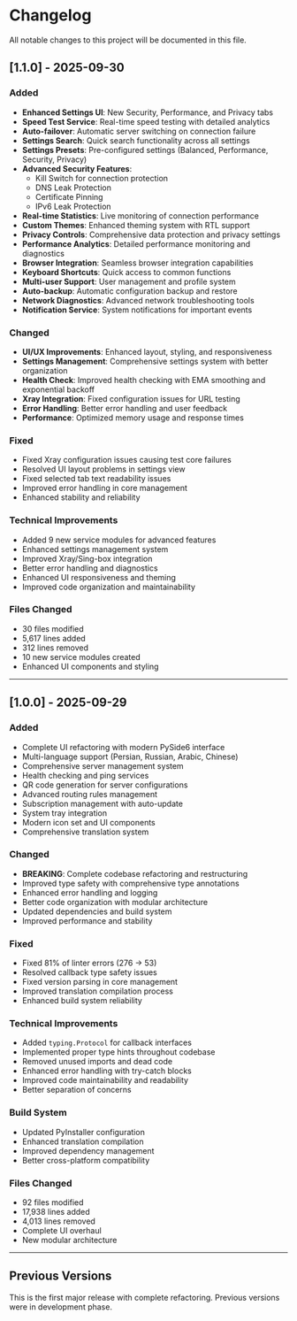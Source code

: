 # Changelog

All notable changes to this project will be documented in this file.

## [1.1.0] - 2025-09-30

### Added

- **Enhanced Settings UI**: New Security, Performance, and Privacy tabs
- **Speed Test Service**: Real-time speed testing with detailed analytics
- **Auto-failover**: Automatic server switching on connection failure
- **Settings Search**: Quick search functionality across all settings
- **Settings Presets**: Pre-configured settings (Balanced, Performance, Security, Privacy)
- **Advanced Security Features**:
  - Kill Switch for connection protection
  - DNS Leak Protection
  - Certificate Pinning
  - IPv6 Leak Protection
- **Real-time Statistics**: Live monitoring of connection performance
- **Custom Themes**: Enhanced theming system with RTL support
- **Privacy Controls**: Comprehensive data protection and privacy settings
- **Performance Analytics**: Detailed performance monitoring and diagnostics
- **Browser Integration**: Seamless browser integration capabilities
- **Keyboard Shortcuts**: Quick access to common functions
- **Multi-user Support**: User management and profile system
- **Auto-backup**: Automatic configuration backup and restore
- **Network Diagnostics**: Advanced network troubleshooting tools
- **Notification Service**: System notifications for important events

### Changed

- **UI/UX Improvements**: Enhanced layout, styling, and responsiveness
- **Settings Management**: Comprehensive settings system with better organization
- **Health Check**: Improved health checking with EMA smoothing and exponential backoff
- **Xray Integration**: Fixed configuration issues for URL testing
- **Error Handling**: Better error handling and user feedback
- **Performance**: Optimized memory usage and response times

### Fixed

- Fixed Xray configuration issues causing test core failures
- Resolved UI layout problems in settings view
- Fixed selected tab text readability issues
- Improved error handling in core management
- Enhanced stability and reliability

### Technical Improvements

- Added 9 new service modules for advanced features
- Enhanced settings management system
- Improved Xray/Sing-box integration
- Better error handling and diagnostics
- Enhanced UI responsiveness and theming
- Improved code organization and maintainability

### Files Changed

- 30 files modified
- 5,617 lines added
- 312 lines removed
- 10 new service modules created
- Enhanced UI components and styling

---

## [1.0.0] - 2025-09-29

### Added

- Complete UI refactoring with modern PySide6 interface
- Multi-language support (Persian, Russian, Arabic, Chinese)
- Comprehensive server management system
- Health checking and ping services
- QR code generation for server configurations
- Advanced routing rules management
- Subscription management with auto-update
- System tray integration
- Modern icon set and UI components
- Comprehensive translation system

### Changed

- **BREAKING**: Complete codebase refactoring and restructuring
- Improved type safety with comprehensive type annotations
- Enhanced error handling and logging
- Better code organization with modular architecture
- Updated dependencies and build system
- Improved performance and stability

### Fixed

- Fixed 81% of linter errors (276 → 53)
- Resolved callback type safety issues
- Fixed version parsing in core management
- Improved translation compilation process
- Enhanced build system reliability

### Technical Improvements

- Added `typing.Protocol` for callback interfaces
- Implemented proper type hints throughout codebase
- Removed unused imports and dead code
- Enhanced error handling with try-catch blocks
- Improved code maintainability and readability
- Better separation of concerns

### Build System

- Updated PyInstaller configuration
- Enhanced translation compilation
- Improved dependency management
- Better cross-platform compatibility

### Files Changed

- 92 files modified
- 17,938 lines added
- 4,013 lines removed
- Complete UI overhaul
- New modular architecture

---

## Previous Versions

This is the first major release with complete refactoring. Previous versions were in development phase.
